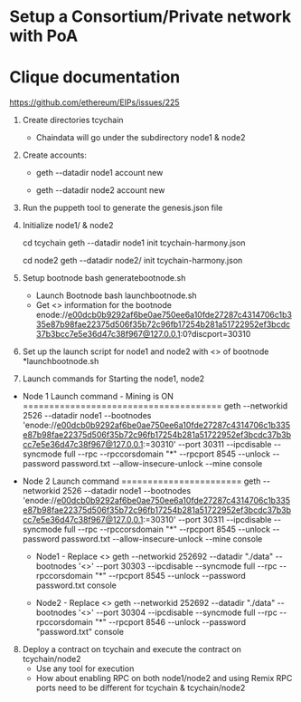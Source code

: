 # Setup a Consortium/Private network with PoA
# Clique documentation


https://github.com/ethereum/EIPs/issues/225


1. Create directories tcychain 
    * Chaindata will go under the subdirectory node1 & node2
2. Create accounts:
    * geth --datadir node1  account new
    

    * geth --datadir node2  account new
   

3. Run the puppeth tool to generate the genesis.json file

4. Initialize node1/ & node2

   cd tcychain
   geth --datadir node1 init tcychain-harmony.json

   cd node2
geth --datadir node2/ init tcychain-harmony.json
5. Setup bootnode 
   bash generatebootnode.sh
   * Launch Bootnode
   bash launchbootnode.sh
   * Get <<enode>> information for the bootnode
   enode://e00dcb0b9292af6be0ae750ee6a10fde27287c4314706c1b335e87b98fae22375d506f35b72c96fb17254b281a51722952ef3bcdc37b3bcc7e5e36d47c38f967@127.0.0.1:0?discport=30310

6. Set up the launch script for node1 and node2 with <<enode>> of bootnode
   *launchbootnode.sh

7. Launch commands for Starting the node1, node2

* Node 1 Launch command - Mining is ON
======================================
geth --networkid 2526 --datadir node1 --bootnodes 'enode://e00dcb0b9292af6be0ae750ee6a10fde27287c4314706c1b335e87b98fae22375d506f35b72c96fb17254b281a51722952ef3bcdc37b3bcc7e5e36d47c38f967@127.0.0.1:=30310'  --port  30311 --ipcdisable --syncmode full --rpc --rpccorsdomain "*" --rpcport 8545 --unlock <Your Wallet> --password password.txt --allow-insecure-unlock --mine console

* Node 2 Launch command
=======================
geth --networkid 2526 --datadir node1 --bootnodes 'enode://e00dcb0b9292af6be0ae750ee6a10fde27287c4314706c1b335e87b98fae22375d506f35b72c96fb17254b281a51722952ef3bcdc37b3bcc7e5e36d47c38f967@127.0.0.1:=30310'  --port  30311 --ipcdisable --syncmode full --rpc --rpccorsdomain "*" --rpcport 8545 --unlock <Your Wallet> --password password.txt --allow-insecure-unlock --mine console


    * Node1 - Replace <<enode>>
    geth --networkid 252692 --datadir "./data" --bootnodes '<<enode>>'  --port  30303 --ipcdisable --syncmode full --rpc --rpccorsdomain "*" --rpcport 8545 --unlock --password password.txt console 

    * Node2 - Replace <<enode>>
    geth --networkid 252692 --datadir "./data" --bootnodes '<<enode>>'  --port  30304 --ipcdisable --syncmode full --rpc --rpccorsdomain "*" --rpcport 8546 --unlock --password "password.txt" console 

8. Deploy a contract on tcychain and execute the contract on tcychain/node2
   * Use any tool for execution
   * How about enabling RPC on both node1/node2 and using Remix 
     RPC ports need to be different for tcychain & tcychain/node2
   